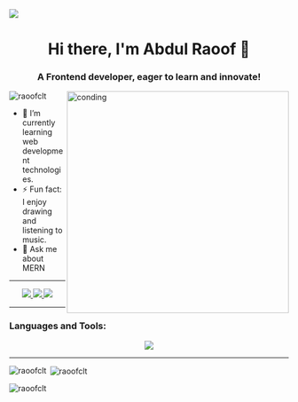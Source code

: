 <img src="https://user-images.githubusercontent.com/74038190/213910845-af37a709-8995-40d6-be59-724526e3c3d7.gif"/>
<h1 align="center">Hi there, I'm Abdul Raoof 👋</h1>
<h3 align="center">A Frontend developer, eager to learn and innovate!</h3>

  <img align="right" alt="conding" width="400" src="https://user-images.githubusercontent.com/74038190/219923809-b86dc415-a0c2-4a38-bc88-ad6cf06395a8.gif"/>
<p align="left"> <img src="https://komarev.com/ghpvc/?username=raoofclt&label=Profile%20views&color=0e75b6&style=flat" alt="raoofclt" /> </p>

<div display= "flex"; align= "left"; justify= "space-between">
  <ul listStyleType="none" padding: 0; margin: 0;">
    <li>🌱 I’m currently learning web development technologies.</li>
    <li>⚡ Fun fact: I enjoy drawing and listening to music.</li>
    <li>💬 Ask me about MERN</li>
  </ul>
</div>

<hr/>
<div align="center"> 
  <a href="mailto:pedro.sales.raoofkottayil@gmail.com">
    <img src="https://img.shields.io/badge/Gmail-333333?style=for-the-badge&logo=gmail&logoColor=red" />
  </a>
  <a href="https://www.linkedin.com/in/raoof-clt/" target="_blank">
    <img src="https://img.shields.io/badge/LinkedIn-0077B5?style=for-the-badge&logo=linkedin&logoColor=white" target="_blank" />
  </a>
  <a href="https://www.facebook.com/raoofCLT" target="_blank">
             <img src="https://img.shields.io/badge/Facebook-3b5998?style=for-the-badge&logo=facebook&logoColor=white" target="_blank" />

  </a>
</div>

<hr/>

<h3 align="left">Languages and Tools:</h3>
<div align="center">
    <img src="https://skillicons.dev/icons?i=react,bootstrap,mui,html,css,redux,nodejs,javascript,express,mongodb,java,postgresql,vite,photoshop,postman,github&perline=8" /> <br>
</div>
<hr/>


<p><img align="left" src="https://github-readme-stats.vercel.app/api/top-langs?username=raoofclt&show_icons=true&locale=en&layout=compact" alt="raoofclt" /></p>

<p>&nbsp;<img align="center" src="https://github-readme-stats.vercel.app/api?username=raoofclt&show_icons=true&locale=en" alt="raoofclt" /></p>

<p><img align="center" src="https://github-readme-streak-stats.herokuapp.com/?user=raoofclt&" alt="raoofclt" /></p>


